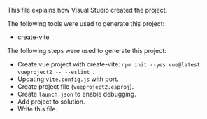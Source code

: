 This file explains how Visual Studio created the project.

The following tools were used to generate this project:
- create-vite

The following steps were used to generate this project:
- Create vue project with create-vite: `npm init --yes vue@latest vueproject2 -- --eslint `.
- Updating `vite.config.js` with port.
- Create project file (`vueproject2.esproj`).
- Create `launch.json` to enable debugging.
- Add project to solution.
- Write this file.
